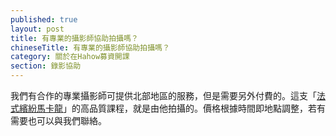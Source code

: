 ```yaml
---
published: true
layout: post
title: 有專業的攝影師協助拍攝嗎？
chineseTitle: 有專業的攝影師協助拍攝嗎？
category: 關於在Hahow募資開課
section: 錄影協助
---
```

 

我們有合作的專業攝影師可提供北部地區的服務，但是需要另外付費的。這支「[法式繽紛馬卡龍](https://hahow.in/courses/55599687dfe21b0a00e776d9/main)」的高品質課程，就是由他拍攝的。價格根據時間即地點調整，若有需要也可以與我們聯絡。